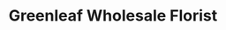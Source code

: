---
title: "Greenleaf Wholesale Florist"
url: /houston/greenleaf-wholesale-florist/
shop: Blumen
---